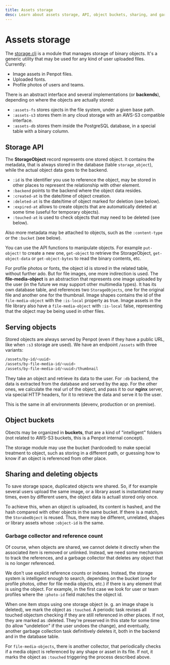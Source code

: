```yaml
---
title: Assets storage
desc: Learn about assets storage, API, object buckets, sharing, and garbage collection. See Penpot's technical guide for developers. Try Penpot - It's free.
---
```


# Assets storage

The [storage.clj](https://github.com/penpot/penpot/blob/develop/backend/src/app/storage.clj)
is a module that manages storage of binary objects. It's a generic utility
that may be used for any kind of user uploaded files. Currently:

 * Image assets in Penpot files.
 * Uploaded fonts.
 * Profile photos of users and teams.

There is an abstract interface and several implementations (or **backends**),
depending on where the objects are actually stored:

 * <code class="language-clojure">:assets-fs</code> stores ojects in the file system, under a given base path.
 * <code class="language-clojure">:assets-s3</code> stores them in any cloud storage with an AWS-S3 compatible
   interface.
 * <code class="language-clojure">:assets-db</code> stores them inside the PostgreSQL database, in a special table
   with a binary column.

## Storage API

The **StorageObject** record represents one stored object. It contains the
metadata, that is always stored in the database (table <code class="language-clojure">storage_object</code>),
while the actual object data goes to the backend.

 * <code class="language-clojure">:id</code> is the identifier you use to reference the object, may be stored
   in other places to represent the relationship with other element.
 * <code class="language-clojure">:backend</code> points to the backend where the object data resides.
 * <code class="language-clojure">:created-at</code> is the date/time of object creation.
 * <code class="language-clojure">:deleted-at</code> is the date/time of object marked for deletion (see below).
 * <code class="language-clojure">:expired-at</code> allows to create objects that are automatically deleted
   at some time (useful for temporary objects).
 * <code class="language-clojure">:touched-at</code> is used to check objects that may need to be deleted (see
   below).

Also more metadata may be attached to objects, such as the <code class="language-clojure">:content-type</code> or
the <code class="language-clojure">:bucket</code> (see below).

You can use the API functions to manipulate objects. For example <code class="language-clojure">put-object!</code>
to create a new one, <code class="language-clojure">get-object</code> to retrieve the StorageObject,
<code class="language-clojure">get-object-data</code> or <code class="language-clojure">get-object-bytes</code> to read the binary contents, etc.

For profile photos or fonts, the object id is stored in the related table,
without further ado. But for file images, one more indirection is used. The
**file-media-object** is an abstraction that represents one image uploaded
by the user (in the future we may support other multimedia types). It has its
own database table, and references two <code class="language-clojure">StorageObjects</code>, one for the original
file and another one for the thumbnail. Image shapes contains the id of the
<code class="language-clojure">file-media-object</code> with the <code class="language-clojure">:is-local</code> property as true. Image assets in the
file library also have a <code class="language-clojure">file-media-object</code> with <code class="language-clojure">:is-local</code> false,
representing that the object may be being used in other files.

## Serving objects

Stored objects are always served by Penpot (even if they have a public URL,
like when <code class="language-clojure">:s3</code> storage are used). We have an endpoint <code class="language-text">/assets</code> with three
variants:

```bash
/assets/by-id/<uuid>
/assets/by-file-media-id/<uuid>
/assets/by-file-media-id/<uuid>/thumbnail
```

They take an object and retrieve its data to the user. For <code class="language-clojure">:db</code> backend, the
data is extracted from the database and served by the app. For the other ones,
we calculate the real url of the object, and pass it to our **nginx** server,
via special HTTP headers, for it to retrieve the data and serve it to the user.

This is the same in all environments (devenv, production or on premise).

## Object buckets

Obects may be organized in **buckets**, that are a kind of "intelligent" folders
(not related to AWS-S3 buckets, this is a Penpot internal concept).

The storage module may use the bucket (hardcoded) to make special treatment to
object, such as storing in a different path, or guessing how to know if an object
is referenced from other place.

## Sharing and deleting objects

To save storage space, duplicated objects wre shared. So, if for example
several users upload the same image, or a library asset is instantiated many
times, even by different users, the object data is actuall stored only once.

To achieve this, when an object is uploaded, its content is hashed, and the
hash compared with other objects in the same bucket. If there is a match,
the <code class="language-clojure">StorabeObject</code> is reused. Thus, there may be different, unrelated, shapes
or library assets whose <code class="language-clojure">:object-id</code> is the same.

### Garbage collector and reference count

Of course, when objects are shared, we cannot delete it directly when the
associated item is removed or unlinked. Instead, we need some mechanism to
track the references, and a garbage collector that deletes any object that
is no longer referenced.

We don't use explicit reference counts or indexes. Instead, the storage system
is intelligent enough to search, depending on the bucket (one for profile
photos, other for file media objects, etc.) if there is any element that is
using the object. For example, in the first case we look for user or team
profiles where the <code class="language-clojure">:photo-id</code> field matches the object id.

When one item stops using one storage object (e. g. an image shape is deleted),
we mark the object as <code class="language-clojure">:touched</code>. A periodic task revises all touched objectsm
checking if they are still referenced in other places. If not, they are marked
as :deleted. They're preserved in this state for some time (to allow "undeletion"
if the user undoes the change), and eventually, another garbage collection task
definitively deletes it, both in the backend and in the database table.

For <code class="language-clojure">file-media-objects</code>, there is another collector, that periodically checks
if a media object is referenced by any shape or asset in its file. If not, it
marks the object as <code class="language-clojure">:touched</code> triggering the process described above.

